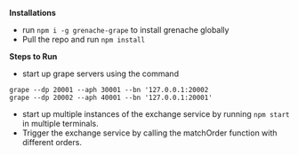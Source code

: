 **Installations**

- run `npm i -g grenache-grape` to install grenache globally
- Pull the repo and run `npm install`

**Steps to Run**

- start up grape servers using the command

```
grape --dp 20001 --aph 30001 --bn '127.0.0.1:20002
grape --dp 20002 --aph 40001 --bn '127.0.0.1:20001'
```

- start up multiple instances of the exchange service by running `npm start` in multiple terminals.
- Trigger the exchange service by calling the matchOrder function with different orders.
